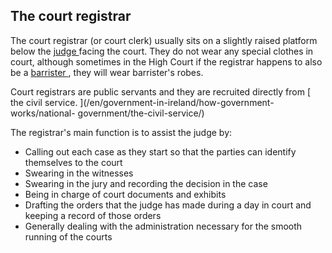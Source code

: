 ##  The court registrar

The court registrar (or court clerk) usually sits on a slightly raised
platform below the [ judge ](/en/justice/courtroom/judge/) facing the court.
They do not wear any special clothes in court, although sometimes in the High
Court if the registrar happens to also be a [ barrister
](/en/justice/courtroom/barristers/) , they will wear barrister's robes.

Court registrars are public servants and they are recruited directly from [
the civil service. ](/en/government-in-ireland/how-government-works/national-
government/the-civil-service/)

The registrar's main function is to assist the judge by:

  * Calling out each case as they start so that the parties can identify themselves to the court 
  * Swearing in the witnesses 
  * Swearing in the jury and recording the decision in the case 
  * Being in charge of court documents and exhibits 
  * Drafting the orders that the judge has made during a day in court and keeping a record of those orders 
  * Generally dealing with the administration necessary for the smooth running of the courts 
